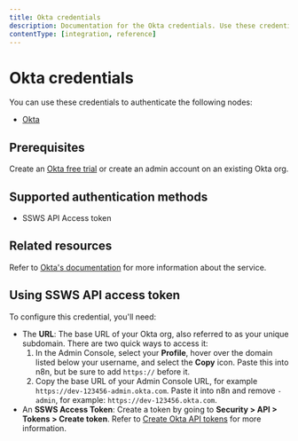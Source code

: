 ```yaml
---
title: Okta credentials
description: Documentation for the Okta credentials. Use these credentials to authenticate Okta in n8n, a workflow automation platform.
contentType: [integration, reference]
---
```


# Okta credentials

You can use these credentials to authenticate the following nodes:

- [Okta](/integrations/builtin/app-nodes/n8n-nodes-base.okta.md)

## Prerequisites

Create an [Okta free trial](https://www.okta.com/free-trial/) or create an admin account on an existing Okta org.

## Supported authentication methods

- SSWS API Access token

## Related resources

Refer to [Okta's documentation](https://developer.okta.com/docs/reference/) for more information about the service.

## Using SSWS API access token

To configure this credential, you'll need:

- The **URL**: The base URL of your Okta org, also referred to as your unique subdomain. There are two quick ways to access it:
    1. In the Admin Console, select your **Profile**, hover over the domain listed below your username, and select the **Copy** icon. Paste this into n8n, but be sure to add `https://` before it.
    2. Copy the base URL of your Admin Console URL, for example `https://dev-123456-admin.okta.com`. Paste it into n8n and remove `-admin`, for example: `https://dev-123456.okta.com`.
- An **SSWS Access Token**: Create a token by going to **Security > API > Tokens > Create token**. Refer to [Create Okta API tokens](https://help.okta.com/en-us/content/topics/security/api.htm?cshid=ext-create-api-token#create-okta-api-token) for more information.